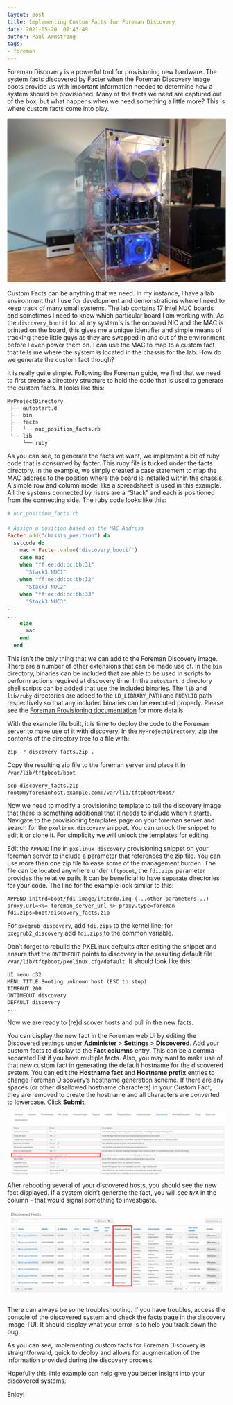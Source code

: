 ```yaml
---
layout: post
title: Implementing Custom Facts for Foreman Discovery
date: 2021-05-20  07:43:49
author: Paul Armstrong
tags:
- foreman
---
```


Foreman Discovery is a powerful tool for provisioning new hardware. The system facts discovered by Facter when the Foreman Discovery Image boots provide us with important information needed to determine how a system should be provisioned. Many of the facts we need are captured out of the box, but what happens when we need something a little more? This is where custom facts come into play.

<!--more-->

<p float='left' align='center'>
  <img src="/static/images/blog_images/2021-05-20-Implementing-Custom-Facts-Foreman-Discovery/2021-05-20_1.jpg" width="700" />
</p>

Custom Facts can be anything that we need. In my instance, I have a lab environment that I use for development and demonstrations where I need to keep track of many small systems. The lab contains 17 Intel NUC boards and sometimes I need to know which particular board I am working with. As the `discovery_bootif` for all my system's is the onboard NIC and the MAC is printed on the board, this gives me a unique identifier and simple means of tracking these little guys as they are swapped in and out of the environment before I even power them on. I can use the MAC to map to a custom fact that tells me where the system is located in the chassis for the lab. How do we generate the custom fact though?

It is really quite simple. Following the Foreman guide, we find that we need to first create a directory structure to hold the code that is used to generate the custom facts. It looks like this:

```
MyProjectDirectory
 ├── autostart.d
 ├── bin
 ├── facts
 │   └── nuc_position_facts.rb
 └── lib
     └── ruby
```

As you can see, to generate the facts we want, we implement a bit of ruby code that is consumed by facter. This ruby file is tucked under the facts directory. In the example, we simply created a case statement to map the MAC address to the position where the board is installed within the chassis. A simple row and column model like a spreadsheet is used in this example. All the systems connected by risers are a “Stack” and each is positioned from the connecting side. The ruby code looks like this:

```ruby
# nuc_position_facts.rb

# Assign a position based on the MAC Address
Facter.add("chassis_position") do
  setcode do
    mac = Facter.value('discovery_bootif')
    case mac
    when "ff:ee:dd:cc:bb:31"
      "Stack3 NUC1"
    when "ff:ee:dd:cc:bb:32"
      "Stack3 NUC2"
    when "ff:ee:dd:cc:bb:33"
      "Stack3 NUC3"
...
...
    else
      mac
    end
  end

```

This isn’t the only thing that we can add to the Foreman Discovery Image. There are a number of other extensions that can be made use of. In the `bin` directory, binaries can be included that are able to be used in scripts to perform actions required at discovery time. In the `autostart.d` directory shell scripts can be added that use the included binaries. The `lib` and `lib/ruby` directories are added to the `LD_LIBRARY_PATH` and `RUBYLIB` path respectively so that any included binaries can be executed properly. Please see the [Foreman Provisioning documentation](https://docs.theforeman.org/nightly/Provisioning_Guide/index-foreman-el.html#Extending_the_Discovery_Image) for more details.

With the example file built, it is time to deploy the code to the Foreman server to make use of it with discovery. In the `MyProjectDirectory`, zip the contents of the directory tree to a file with:

```
zip -r discovery_facts.zip .
```

Copy the resulting zip file to the foreman server and place it in `/var/lib/tftpboot/boot`

```
scp discovery_facts.zip root@myforemanhost.example.com:/var/lib/tftpboot/boot/
```


Now we need to modify a provisioning template to tell the discovery image that there is something additional that it needs to include when it starts. Navigate to the provisioning templates page on your foreman server and search for the `pxelinux_discovery` snippet. You can unlock the snippet to edit it or clone it. For simplicity we will unlock the templates for editing.

Edit the `APPEND` line in `pxelinux_discovery` provisioning snippet on your foreman server to include a parameter that references the zip file. You can use more than one zip file to ease some of the management burden. The file can be located anywhere under `tftpboot`, the `fdi.zips` parameter provides the relative path. It can be beneficial to have separate directories for your code. The line for the example look similar to this:

```
APPEND initrd=boot/fdi-image/initrd0.img (...other parameters...) proxy.url=<%= foreman_server_url %> proxy.type=foreman fdi.zips=boot/discovery_facts.zip
```

For `pxegrub_discovery`, add `fdi.zips` to the kernel line; for `pxegrub2_discovery` add `fdi.zips` to the common variable.

Don’t forget to rebuild the PXELinux defaults after editing the snippet and ensure that the `ONTIMEOUT` points to discovery in the resulting default file `/var/lib/tftpboot/pxelinux.cfg/default`. It should look like this:

```
UI menu.c32
MENU TITLE Booting unknown host (ESC to stop)
TIMEOUT 200
ONTIMEOUT discovery
DEFAULT discovery
...
```

Now we are ready to (re)discover hosts and pull in the new facts.

You can display the new fact in the Foreman web UI by editing the Discovered settings under **Administer** > **Settings** > **Discovered**. Add your custom facts to display to the **Fact columns** entry. This can be a comma-separated list if you have multiple facts. Also, you may want to make use of that new custom fact in generating the default hostname for the discovered system. You can edit the **Hostname fact** and **Hostname prefix** entries to change Foreman Discovery’s hostname generation scheme. If there are any spaces (or other disallowed hostname characters) in your Custom Fact, they are removed to create the hostname and all characters are converted to lowercase. Click **Submit**.

![](/static/images/blog_images/2021-05-20-Implementing-Custom-Facts-Foreman-Discovery/2021-05-20_2_DiscoveryCustomFacts_FactColumns.png)

After rebooting several of your discovered hosts, you should see the new fact displayed. If a system didn’t generate the fact, you will see `N/A` in the column - that would signal something to investigate.

![](/static/images/blog_images/2021-05-20-Implementing-Custom-Facts-Foreman-Discovery/2021-05-20_DiscoveryWithCustomFacts_ChassisPosition.png)

There can always be some troubleshooting. If you have troubles, access the console of the discovered system and check the facts page in the discovery image TUI. It should display what your error is to help you track down the bug.

As you can see, implementing custom facts for Foreman Discovery is straightforward, quick to deploy and allows for augmentation of the information provided during the discovery process.

Hopefully this little example can help give you better insight into your discovered systems.

Enjoy!
